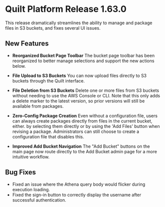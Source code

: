# Quilt Platform Release 1.63.0

This release dramatically streamlines the ability to manage and package files in S3 buckets, and fixes several UI issues.

## New Features

- **Reorganized Bucket Page Toolbar**
  The bucket page toolbar has been reorganized to better manage selections and support the new actions below.

- **File Upload to S3 Buckets**
  You can now upload files directly to S3 buckets through the Quilt interface.

- **File Deletion from S3 Buckets**
  Delete one or more files from S3 buckets without needing to use the AWS Console or CLI. Note that this only adds a delete marker to the latest version, so prior versions will still be available from packages.

- **Zero-Config Package Creation**
  Even without a configuration file, users can always create packages directly from files in the current bucket, either. by selecting them directly or by using the 'Add Files' button when revising a package. Administrators can still choose to create a configuration file that disables this.

- **Improved Add Bucket Navigation**
  The "Add Bucket" buttons on the main page now route directly to the Add Bucket admin page for a more intuitive workflow.

## Bug Fixes

- Fixed an issue where the Athena query body would flicker during execution loading.
- Fixed the sign-in button to correctly display the username after successful authentication.
